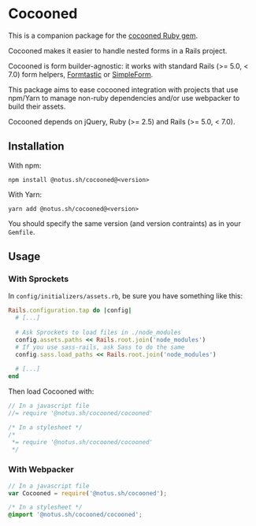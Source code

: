 # Cocooned

This is a companion package for the [cocooned Ruby gem](https://rubygems.org/gems/cocooned).

Cocooned makes it easier to handle nested forms in a Rails project.

Cocooned is form builder-agnostic: it works with standard Rails (>= 5.0, < 7.0) form helpers, [Formtastic](https://github.com/justinfrench/formtastic) or [SimpleForm](https://github.com/plataformatec/simple_form).

This package aims to ease cocooned integration with projects that use npm/Yarn to manage non-ruby dependencies and/or use webpacker to build their assets.

Cocooned depends on jQuery, Ruby (>= 2.5) and Rails (>= 5.0, < 7.0).

## Installation

With npm:
```shell
npm install @notus.sh/cocooned@<version>
```

With Yarn:
```shell
yarn add @notus.sh/cocooned@<version>
```

You should specify the same version (and version contraints) as in your `Gemfile`.

## Usage

### With Sprockets

In `config/initializers/assets.rb`, be sure you have something like this:

```ruby
Rails.configuration.tap do |config|
  # [...]
 
  # Ask Sprockets to load files in ./node_modules
  config.assets.paths << Rails.root.join('node_modules')
  # If you use sass-rails, ask Sass to do the same
  config.sass.load_paths << Rails.root.join('node_modules')
  
  # [...]
end
```

Then load Cocooned with:

```javascript
// In a javascript file
//= require '@notus.sh/cocooned/cocooned'
```

```css
/* In a stylesheet */
/*
 *= require '@notus.sh/cocooned/cocooned'
 */
```

### With Webpacker

```javascript
// In a javascript file
var Cocooned = require('@notus.sh/cocooned');
```

```css
/* In a stylesheet */
@import '@notus.sh/cocooned/cocooned';
```
